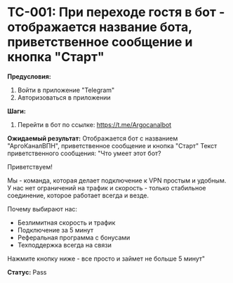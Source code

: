 # TC-001: При переходе гостя в бот - отображается название бота, приветственное сообщение и кнопка "Старт"


**Предусловия:**
1. Войти в приложение "Telegram"
2. Авторизоваться в приложении

**Шаги:**
1. Перейти в бот по ссылке: https://t.me/Argocanalbot

**Ожидаемый результат:**
Отображается бот с названием "АргоКаналВПН", приветственное сообщение и кнопка "Старт"
Текст приветственного сообщения:
"Что умеет этот бот?

Приветствуем!

Мы - команда, которая делает подключение к VPN простым и удобным. У нас нет ограничений на трафик и скорость - только стабильное соединение, которое работает всегда и везде.

Почему выбирают нас:
- Безлимитная скорость и трафик
- Подключение за 5 минут
- Реферальная программа с бонусами
- Техподдержка всегда на связи

Нажмите кнопку ниже - все просто и займет не больше 5 минут"

**Статус:** Pass
